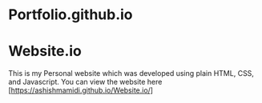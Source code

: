 ﻿# Portfolio.github.io
# Website.io
This is my Personal website which was developed using plain HTML, CSS, and Javascript.
You can view the website here [https://ashishmamidi.github.io/Website.io/]
